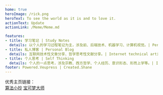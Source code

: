 ```yaml
---
home: true
heroImage: /rick.png
heroText: To see the world as it is and to love it. 
actionText: Update
actionLink: /Meme/Meme.md

features:
- title: 学习笔记 | Study Notes
  details: 以个人的学习过程笔记为主，涉及前、后端技术、机器学习、计算机视觉。| Personal study notes, involving Software Engineering, Machine Learning, Computer Vision, etc.
- title: 私人博客 | Personal Blog
  details: 互联网技术性文章分享、哲学思考性文献分享。| Internet technical articles sharing and philosophical literature sharing Blog.
- title: 个人思考 | Self Thinking
  details: 个人的一点思考，涉及宗教、西方哲学、个人经历、意识形态、形而上学等。| Involving religion, Western philosophy, personal experience, ideology, metaphysics, etc.
footer: Powered.Veupress | Created.Shane
---
```

优秀主页链接：<br>
[算法小抄](https://labuladong.gitbook.io/algo/)
[宝可梦大师](http://speech.ee.ntu.edu.tw/~tlkagk/)
